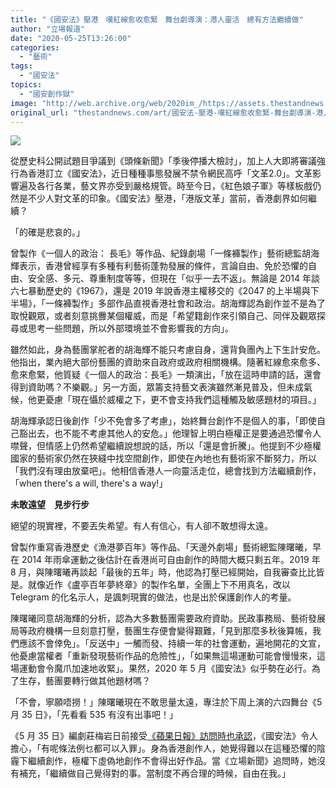 ```yaml
---
title: "《國安法》壓港　嘆紅線愈收愈緊　舞台劇導演：港人靈活　總有方法繼續做"
author: "立場報道"
date: "2020-05-25T13:26:00"
categories:
  - "藝術"
tags:
  - "國安法"
topics:
  - "國安創作獄"
image: "http://web.archive.org/web/2020im_/https://assets.thestandnews.com/media/photos/Untitled-1-16_lLhsd.png"
original_url: "thestandnews.com/art/國安法-壓港-嘆紅線愈收愈緊-舞台劇導演-港人靈活-總有方法繼續做"
---
```

![](http://web.archive.org/web/2020im_/https://assets.thestandnews.com/media/photos/Untitled-1-16_lLhsd.png)

從歷史科公開試題目爭議到《頭條新聞》「季後停播大檢討」，加上人大即將審議強行為香港訂立《國安法》，近日種種事態發展不禁令網民高呼「文革2.0」。文革影響遍及各行各業，藝文界亦受到嚴格規管。時至今日，《紅色娘子軍》等樣板戲仍然是不少人對文革的印象。《國安法》壓港，「港版文革」當前，香港劇界如何繼續？

「的確是悲哀的。」

曾製作《一個人的政治： 長毛》等作品、紀錄劇場「一條褲製作」藝術總監胡海輝表示，香港曾經享有多種有利藝術蓬勃發展的條件，言論自由、免於恐懼的自由、安全感、多元、尊重制度等等，但現在「似乎一去不返」。無論是 2014 年談六七暴動歷史的《1967》，還是 2019 年說香港主權移交的《2047 的上半場與下半場》，「一條褲製作」多部作品直視香港社會和政治。胡海輝認為創作並不是為了取悅觀眾，或者刻意挑釁某個權威，而是「希望籍創作來引領自己、同伴及觀眾探尋或思考一些問題，所以外部環境並不會影響我的方向」。

雖然如此，身為藝團掌舵者的胡海輝不能只考慮自身，還背負團內上下生計安危。他指出，業內絕大部份藝團的資助來自政府或政府相關機構。隨著紅線愈來愈多、愈來愈緊，他質疑《一個人的政治：長毛》一類演出，「放在這時申請的話，還會得到資助嗎？不樂觀。」另一方面，眾籌支持藝文表演雖然漸見普及，但未成氣候，他更憂慮「現在懾於威權之下，更不會支持我們這種觸及敏感題材的項目。」

胡海輝承認日後創作「少不免會多了考慮」，始終舞台創作不是個人的事，「即使自己豁出去，也不能不考慮其他人的安危。」他理智上明白極權正是要通過恐懼令人噤聲，但情感上仍然希望繼續說想說的話，所以「還是會折騰」。他提到不少極權國家的藝術家仍然在狹縫中找空間創作，即使在內地也有藝術家不斷努力，所以「我們沒有理由放棄吧」。他相信香港人一向靈活走位，總會找到方法繼續創作，「when there's a will, there's a way!」

**未敢遠望　見步行步**

絕望的現實裡，不要丟失希望。有人有信心，有人卻不敢想得太遠。

曾製作重寫香港歷史《漁港夢百年》等作品、「天邊外劇場」藝術總監陳曙曦，早在 2014 年雨傘運動之後估計在香港尚可自由創作的時間大概只剩五年。2019 年 8 月，與陳曙曦再談起「最後的五年」時，他認為打壓已經開始，自我審查比比皆是。就像近作《盧亭百年夢終章》的製作名單，全團上下不用真名，改以 Telegram 的化名示人，是諷刺現實的做法，也是出於保護創作人的考量。

陳曙曦同意胡海輝的分析，認為大多數藝團需要政府資助。民政事務局、藝術發展局等政府機構一旦刻意打壓，藝團生存便會變得艱難，「見到那麼多秋後算帳，我們應該不會倖免」。「反送中」一觸而發、持續一年的社會運動，遍地開花的文宣，他憂慮當權者「重新發現藝術作品的危險性」，「如果無這場運動可能會慢慢來，這場運動會令魔爪加速地收緊」。果然，2020 年 5 月《國安法》似乎勢在必行。為了生存，藝團要轉行做其他題材嗎？

「不會，寧願唔撈！」陳曙曦現在不敢思量太遠，專注於下周上演的六四舞台《5 月 35 日》，「先看看 535 有沒有出事吧！」

《5 月 35 日》編劇莊梅岩日前接受[《蘋果日報》訪問時也承認](http://web.archive.org/web/20211021155123/https://hk.appledaily.com/entertainment/20200523/IBLINXFU2QIAMQD4F7SVNLSYAY/?fbclid=IwAR160go2kw7MKnBu_VWIF8Hfz-S1RMyJlSphOvFVJMDMoI-hOvsCX4y3ols)，《國安法》令人擔心，「有呢條法例乜都可以入罪」。身為香港創作人，她覺得難以在這種恐懼的陰霾下繼續創作，極權下虛偽地創作不會得出好作品。當《立場新聞》追問時，她沒有補充，「繼續做自己覺得對的事。當制度不再合理的時候，自由在我。」